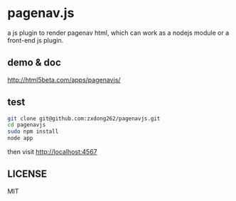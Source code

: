 # pagenav.js

a js plugin to render pagenav html, which can work as a nodejs module or a front-end js plugin.

## demo & doc 

<a href="http://html5beta.com/apps/pagenavjs/">http://html5beta.com/apps/pagenavjs/</a>

## test

```bash
git clone git@github.com:zxdong262/pagenavjs.git
cd pagenavjs
sudo npm install
node app
```

then visit [http://localhost:4567](http://localhost:4567)
## LICENSE

MIT
